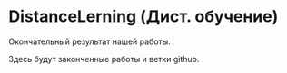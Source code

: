 # DistanceLerning (Дист. обучение)

Окончательный результат нашей работы.

Здесь будут законченные работы и ветки github. 
